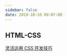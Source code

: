 ```yaml
---
sidebar: false
date: 2019-10-16 09:07:08
---
```


## HTML-CSS

<MainIndex path='html-css' />

[灵活运用 CSS 开发技巧](https://juejin.im/post/5d4d0ec651882549594e7293)

